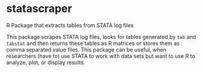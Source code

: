# statascraper
R Package that extracts tables from STATA log files

This package scrapes STATA log files, looks for tables generated by `tab` and `tabstat` and then returns these tables as R matrices or stores them as comma separated value files. This package can be useful, when researchers (have to) use STATA to work with data sets but want to use R to analyze, plot, or display results.
